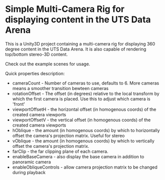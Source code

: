 # Simple Multi-Camera Rig for displaying content in the UTS Data Arena

This is a Unity3D project containing a multi-camera rig for displaying 360 degree content in the UTS Data Arena. It is also capable of rendering top/bottom stereo-3D content.

Check out the example scenes for usage.

Quick properties description:

 * cameraCount - Number of cameras to use, defaults to 6. More cameras means a smoother transition bewteen cameras
 * rotationOffset - The offset (in degrees) relative to the local transform by which the first camera is placed. Use this to adjust which camera is 'front'
 * viewportOffsetH - the horizontal offset (in homogenous coords) of the created camera viewports
 * viewportOffsetV - the vertical offset (in homogenous coords) of the created camera viewports
 * hOblique - the amount (in homogenous coords) by which to horizontally offset the camera's projection matrix. Useful for stereo
 * vOblique - the amount (in homogenous coords) by which to vertically offset the camera's projection matrix.
 * farClip - the far clipping plane of each camera.
 * enableBaseCamera - also display the base camera in addition to panoramic camera
 * enableObliqueControls - allow camera projection matrix to be changed during playback

